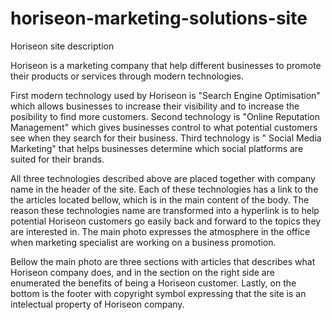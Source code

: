 # horiseon-marketing-solutions-site

Horiseon site description

Horiseon is a marketing company that help different businesses to promote their products or services through modern technologies.

First modern technology used by Horiseon is "Search Engine Optimisation" which allows businesses to increase their visibility and 
to increase the posibility to find more customers. Second technology is "Online Reputation Management" which gives businesses control 
to what potential customers see when they search for their business. Third technology is " Social Media Marketing" that helps businesses 
determine which social platforms are suited for their brands.

All three technologies described above are placed together with company name in the header of the site. Each of these technologies has 
a link to the the articles located bellow, which is in the main content of the body. The reason these technologies name are transformed into a hyperlink 
is to help potential Horiseon customers go easily back and forward to the topics they are interested in. The main photo expresses the atmosphere 
in the office when marketing specialist are working on a business promotion. 

Bellow the main photo are three sections with articles that describes what Horiseon company does, and in the section on the right side are enumerated 
the benefits of being a Horiseon customer. Lastly, on the bottom is the footer with copyright symbol expressing that the site is an intelectual property
of Horiseon company.



